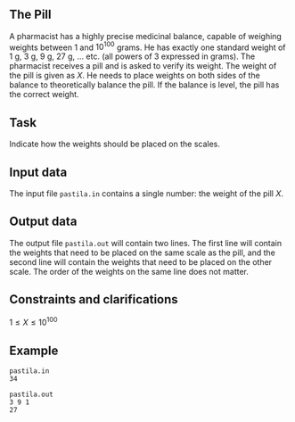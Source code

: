 ## The Pill

A pharmacist has a highly precise medicinal balance, capable of weighing weights between $1$ and $10^{100}$ grams. He has exactly one standard weight of $1$ g, $3$ g, $9$ g, $27$ g, $\dots$ etc. (all powers of $3$ expressed in grams). The pharmacist receives a pill and is asked to verify its weight. The weight of the pill is given as $X$. He needs to place weights on both sides of the balance to theoretically balance the pill. If the balance is level, the pill has the correct weight.

## Task

Indicate how the weights should be placed on the scales.

## Input data

The input file `pastila.in` contains a single number: the weight of the pill $X$.

## Output data

The output file `pastila.out` will contain two lines. The first line will contain the weights that need to be placed on the same scale as the pill, and the second line will contain the weights that need to be placed on the other scale. The order of the weights on the same line does not matter.

## Constraints and clarifications

$1 \leq X \leq 10^{100}$

## Example

`pastila.in`  
`34`

`pastila.out`  
`3 9 1`  
`27`